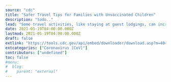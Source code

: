 ```yaml
---
source: "cdc"
title: "Safer Travel Tips for Families with Unvaccinated Children"
description: "todo.."
lead: "Some travel activities, like staying at guest lodgings, can increase your risk of getting COVID-19. Your chances of exposure are higher if you come into close contact with others, especially people you don't know, or use shared public facilities."
date: 2021-05-19T04:00:00.000Z
lastmod: 2021-05-19T04:00:00.000Z
draft: false
extlink: "https://tools.cdc.gov/api/embed/downloader/download.asp?m=404952&c=423461"
extcategories: ["Coronavirus [CoV]"]
contributors: ["undefined"]
toc: false
#menu:
#  blog:
#    parent: "external"
---
```

